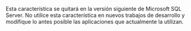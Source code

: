  Esta característica se quitará en la versión siguiente de Microsoft SQL Server. No utilice esta característica en nuevos trabajos de desarrollo y modifique lo antes posible las aplicaciones que actualmente la utilizan. 